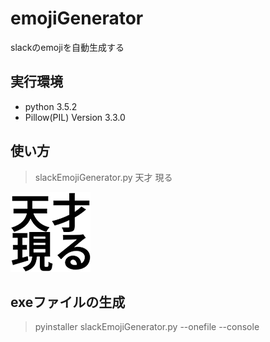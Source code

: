 # emojiGenerator
slackのemojiを自動生成する

## 実行環境
- python 3.5.2
- Pillow(PIL) Version 3.3.0 

## 使い方
>slackEmojiGenerator.py 天才 現る  

![test.png](test.png)

## exeファイルの生成
>pyinstaller slackEmojiGenerator.py --onefile --console
